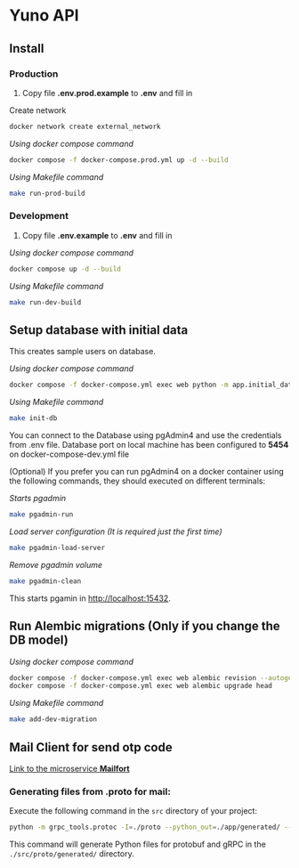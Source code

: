 # Yuno API

## Install

### Production

1. Copy file **.env.prod.example** to **.env** and fill in

Create network

```sh
docker network create external_network
```

_Using docker compose command_

```sh
docker compose -f docker-compose.prod.yml up -d --build
```

_Using Makefile command_

```sh
make run-prod-build
```

### Development

1. Copy file **.env.example** to **.env** and fill in

_Using docker compose command_

```sh
docker compose up -d --build
```

_Using Makefile command_

```sh
make run-dev-build
```

## Setup database with initial data

This creates sample users on database.

_Using docker compose command_

```sh
docker compose -f docker-compose.yml exec web python -m app.initial_data
```

_Using Makefile command_

```sh
make init-db
```

You can connect to the Database using pgAdmin4 and use the credentials from .env file. Database port on local machine has been configured to **5454** on docker-compose-dev.yml file

(Optional) If you prefer you can run pgAdmin4 on a docker container using the following commands, they should executed on different terminals:

_Starts pgadmin_

```sh
make pgadmin-run
```

_Load server configuration (It is required just the first time)_

```sh
make pgadmin-load-server
```

_Remove pgadmin volume_

```sh
make pgadmin-clean
```

This starts pgamin in [http://localhost:15432](http://localhost:15432).

## Run Alembic migrations (Only if you change the DB model)

_Using docker compose command_

```sh
docker compose -f docker-compose.yml exec web alembic revision --autogenerate
docker compose -f docker-compose.yml exec web alembic upgrade head
```

_Using Makefile command_

```sh
make add-dev-migration
```

## Mail Client for send otp code

[Link to the microservice **Mailfort** ](https://github.com/8thgencore/mailfort)

### Generating files from .proto for mail:
Execute the following command in the `src` directory of your project:

```bash
python -m grpc_tools.protoc -I=./proto --python_out=./app/generated/ --grpc_python_out=./app/generated/ ./proto/mail/mail.proto
```

This command will generate Python files for protobuf and gRPC in the `./src/proto/generated/` directory.
